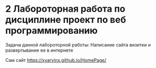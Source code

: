 # 2 Лабороторная работа по дисциплине проект по веб программированию 

Задача данной лабороторной работы: Написание сайта визитки и развертывание ее в интернете

Сам сайт https://xyarvinx.github.io/HomePage/
